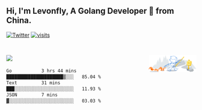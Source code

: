 ## Hi, I'm Levonfly, A Golang Developer 🚀 from China.

[![Twitter](https://img.shields.io/badge/-levonfly-1ca0f1?style=flat&logo=twitter&logoColor=white)](https://twitter.com/levonfly)
[![visits](https://visitor.vercel.app/page/unix2dos?color=light-green)](https://github.com/unix2dos/)

&nbsp;  

<!-- - ✍️ [Blogger](https://www.liuvv.com)-->


<!-- Any image aligned to the right. Beware the width  -->
<img width="25%" align="right" alt="Github" src="https://raw.githubusercontent.com/unix2dos/unix2dos/08cd7a97e8450f397a40f5635002b700353e3324/git-header.svg" />




![](https://github-readme-stats.vercel.app/api?username=unix2dos)







<!--START_SECTION:waka-->
```text
Go           3 hrs 44 mins   █████████████████████▒░░░   85.04 % 
Text         31 mins         ███░░░░░░░░░░░░░░░░░░░░░░   11.93 % 
JSON         7 mins          ▓░░░░░░░░░░░░░░░░░░░░░░░░   03.03 % 
```
<!--END_SECTION:waka-->
